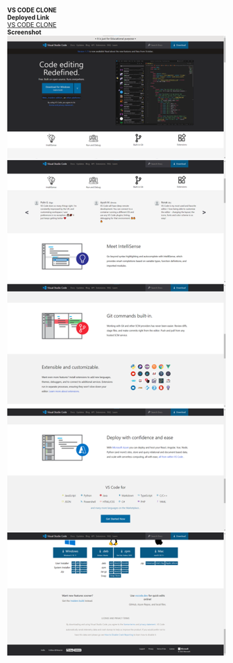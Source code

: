 **VS CODE CLONE**   
**Deployed Link**   
[VS CODE CLONE](https://ronak-vs-code.netlify.app/)   
**Screenshot**   
![Alt Text](https://github.com/ronakjavia/VS-Code-Clone/blob/main/Screenshot/1.png)   
![Alt Text](https://github.com/ronakjavia/VS-Code-Clone/blob/main/Screenshot/2.png)   
![Alt Text](https://github.com/ronakjavia/VS-Code-Clone/blob/main/Screenshot/3.png)   
![Alt Text](https://github.com/ronakjavia/VS-Code-Clone/blob/main/Screenshot/4.png)   
![Alt Text](https://github.com/ronakjavia/VS-Code-Clone/blob/main/Screenshot/5.png)   

